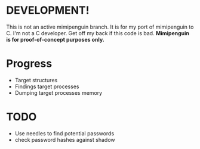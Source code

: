 # DEVELOPMENT!
This is not an active mimipenguin branch. It is for my port of mimipenguin to C. I'm not a C developer. Get off my back if this code is bad. **Mimipenguin is for proof-of-concept purposes only.**

# Progress
* Target structures
* Findings target processes
* Dumping target processes memory

# TODO
* Use needles to find potential passwords
* check password hashes against shadow
